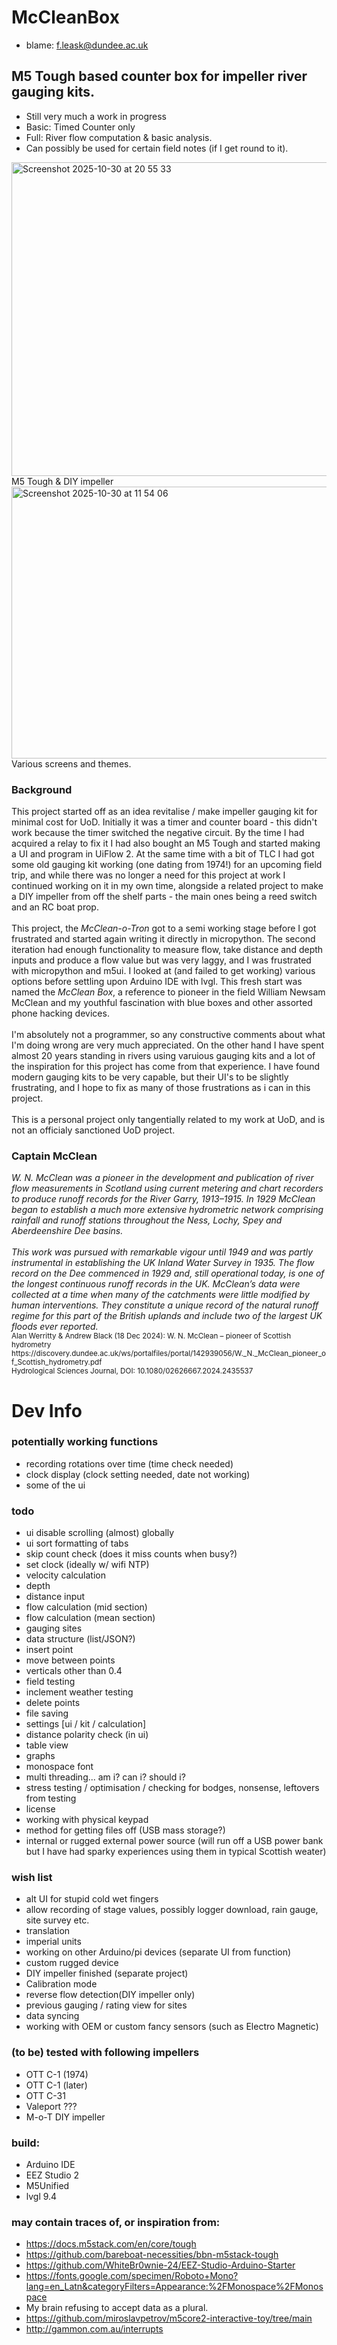 # McCleanBox
- blame: f.leask@dundee.ac.uk

## M5 Tough based counter box for impeller river gauging kits. 

- Still very much a work in progress
- Basic: Timed Counter only
- Full: River flow computation & basic analysis.
- Can possibly be used for certain field notes (if I get round to it).

<img width="578" height="502" alt="Screenshot 2025-10-30 at 20 55 33" src="https://github.com/user-attachments/assets/c378faa8-64c8-4623-bfe4-97f779d24db0" /><br>
M5 Tough & DIY impeller<br>
<img width="578" height="435" alt="Screenshot 2025-10-30 at 11 54 06" src="https://github.com/user-attachments/assets/71762f41-f159-4026-94f3-fc3779e51b42" /><br>
Various screens and themes. 

### Background

This project started off as an idea revitalise / make impeller gauging kit for minimal cost for UoD. Initially it was a timer and counter board - this didn't work because the timer switched the negative circuit. By the time I had acquired a relay to fix it I had also bought an M5 Tough and started making a UI and program in UiFlow 2. At the same time with a bit of TLC I had got some old gauging kit working (one dating from 1974!) for an upcoming field trip, and while there was no longer a need for this project at work I continued working on it in my own time, alongside a related project to make a DIY impeller from off the shelf parts - the main ones being a reed switch and an RC boat prop. 
<br>
<br>
This project, the <i>McClean-o-Tron</i> got to a semi working stage before I got frustrated and started again writing it directly in micropython. The second iteration had enough functionality to measure flow, take distance and depth inputs and produce a flow value but was very laggy, and I was frustrated with micropython and m5ui. I looked at (and failed to get working) various options before settling upon Arduino IDE with lvgl. This fresh start was named the <i>McClean Box</i>, a reference to pioneer in the field William Newsam McClean and my youthful fascination with blue boxes and other assorted phone hacking devices. 
<br>
<br>
I'm absolutely not a programmer, so any constructive comments about what I'm doing wrong are very much appreciated. On the other hand I have spent almost 20 years standing in rivers using varuious gauging kits and a lot of the inspiration for this project has come from that experience. I have found modern gauging kits to be very capable, but their UI's to be slightly frustrating, and I hope to fix as many of those frustrations as i can in this project. 
<br>
<br>
This is a personal project only tangentially related to my work at UoD, and is not an officialy sanctioned UoD project. 

### Captain McClean

<i>
W. N. McClean was a pioneer in the development and publication of river flow measurements in Scotland using current metering and chart recorders to produce runoff records for the River Garry, 1913–1915. In 1929 McClean began to establish a much more extensive hydrometric network comprising rainfall and
runoff stations throughout the Ness, Lochy, Spey and Aberdeenshire Dee basins. 
<br>
<br>
This work was pursued with remarkable vigour until 1949 and was partly instrumental in establishing the UK Inland Water Survey in 1935. The flow record on the Dee commenced in 1929 and, still operational today, is one of the longest continuous runoff records in the UK. McClean’s data were collected at a time when many of the catchments were little modified by human interventions. They constitute a unique record of the natural runoff regime for this part of the British uplands and include two of the largest UK floods ever reported.
</i>
<br>
<sub>
Alan Werritty & Andrew Black (18 Dec 2024): W. N. McClean – pioneer of Scottish hydrometry <br>
https://discovery.dundee.ac.uk/ws/portalfiles/portal/142939056/W._N._McClean_pioneer_of_Scottish_hydrometry.pdf<br>
Hydrological Sciences Journal, DOI: 10.1080/02626667.2024.2435537
</sub>

# Dev Info


### potentially working functions
- recording rotations over time (time check needed)
- clock display (clock setting needed, date not working)
- some of the ui

### todo
- ui disable scrolling (almost) globally
- ui sort formatting of tabs
- skip count check (does it miss counts when busy?)
- set clock (ideally w/ wifi NTP)
- velocity calculation
- depth  
- distance input 
- flow calculation (mid section)
- flow calculation (mean section)
- gauging sites 
- data structure (list/JSON?)
- insert point 
- move between points 
- verticals other than 0.4
- field testing 
- inclement weather testing
- delete points
- file saving
- settings [ui / kit / calculation]
- distance polarity check (in ui)
- table view
- graphs
- monospace font
- multi threading... am i? can i? should i?
- stress testing / optimisation / checking for bodges, nonsense, leftovers from testing
- license
- working with physical keypad
- method for getting files off (USB mass storage?)
- internal or rugged external power source (will run off a USB power bank but I have had sparky experiences using them in typical Scottish weater)

### wish list
- alt UI for stupid cold wet fingers
- allow recording of stage values, possibly logger download, rain gauge, site survey etc. 
- translation
- imperial units
- working on other Arduino/pi devices (separate UI from function)
- custom rugged device
- DIY impeller finished (separate project)
- Calibration mode
- reverse flow detection(DIY impeller only)
- previous gauging / rating view for sites 
- data syncing 
- working with OEM or custom fancy sensors (such as Electro Magnetic)


### (to be) tested with following impellers
- OTT C-1 (1974)
- OTT C-1 (later)
- OTT C-31 
- Valeport ???
- M-o-T DIY impeller


### build:
- Arduino IDE
- EEZ Studio 2
- M5Unified
- lvgl 9.4


### may contain traces of, or inspiration from:
- https://docs.m5stack.com/en/core/tough
- https://github.com/bareboat-necessities/bbn-m5stack-tough
- https://github.com/WhiteBr0wnie-24/EEZ-Studio-Arduino-Starter
- https://fonts.google.com/specimen/Roboto+Mono?lang=en_Latn&categoryFilters=Appearance:%2FMonospace%2FMonospace
- My brain refusing to accept data as a plural. 
- https://github.com/miroslavpetrov/m5core2-interactive-toy/tree/main
- http://gammon.com.au/interrupts
